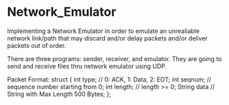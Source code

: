 # Network_Emulator
 
Implementing a Network Emulator in order to emulate an unrealiable network link/path that may discard and/or delay packets and/or deliver packets out of order.

There are three programs: sender, receiver, and emulator. They are going to send and receive files thru network emulator using UDP.

Packet Format:
struct {
	int type; // 0: ACK, 1: Data, 2: EOT;
	int seqnum; // sequence number starting from 0;
	int length; // length >= 0;
	String data // String with Max Length 500 Bytes;
};